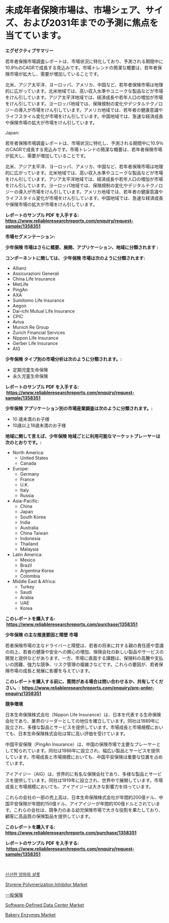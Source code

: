 <p><h1>未成年者保険市場は、市場シェア、サイズ、および2031年までの予測に焦点を当てています。</h1></p><p><strong>エグゼクティブサマリー</strong></p>
<p><p>若年者保険市場調査レポートは、市場状況に特化しており、予測される期間中に10.9％のCAGRで成長する見込みです。市場トレンドの簡潔な概要は、若年者保険市場が拡大し、需要が増加していることです。</p><p>北米、アジア太平洋、ヨーロッパ、アメリカ、中国など、若年者保険市場は地理的に広がっています。北米地域では、高い収入水準やユニークな製品などが市場をけん引しています。アジア太平洋地域では、経済成長や若年人口の増加が市場をけん引しています。ヨーロッパ地域では、保険規制の変化やデジタルテクノロジーの導入が市場をけん引しています。アメリカ地域では、若年者の健康意識やライフスタイル変化が市場をけん引しています。中国地域では、急速な経済成長や保険市場の拡大が市場をけん引しています。</p><p>Japan:</p><p>若年者保険市場調査レポートは、市場状況に特化し、予測される期間中に10.9％のCAGRで成長する見込みです。市場トレンドの簡潔な概要は、若年者保険市場が拡大し、需要が増加していることです。</p><p>北米、アジア太平洋、ヨーロッパ、アメリカ、中国など、若年者保険市場は地理的に広がっています。北米地域では、高い収入水準やユニークな製品などが市場をけん引しています。アジア太平洋地域では、経済成長や若年人口の増加が市場をけん引しています。ヨーロッパ地域では、保険規制の変化やデジタルテクノロジーの導入が市場をけん引しています。アメリカ地域では、若年者の健康意識やライフスタイル変化が市場をけん引しています。中国地域では、急速な経済成長や保険市場の拡大が市場をけん引しています。</p></p>
<p><strong>レポートのサンプル PDF を入手する: <a href="https://www.reliableresearchreports.com/enquiry/request-sample/1358351">https://www.reliableresearchreports.com/enquiry/request-sample/1358351</a></strong></p>
<p><strong>市場セグメンテーション:</strong></p>
<p><strong> 少年保険 市場はさらに概要、展開、アプリケーション、地域に分類されます :</strong></p>
<p><strong>コンポーネントに関しては、 少年保険 市場は次のように分類されます: &nbsp;</strong></p>
<p><ul><li>Allianz</li><li>Assicurazioni Generali</li><li>China Life Insurance</li><li>MetLife</li><li>PingAn</li><li>AXA</li><li>Sumitomo Life Insurance</li><li>Aegon</li><li>Dai-ichi Mutual Life Insurance</li><li>CPIC</li><li>Aviva</li><li>Munich Re Group</li><li>Zurich Financial Services</li><li>Nippon Life Insurance</li><li>Gerber Life Insurance</li><li>AIG</li></ul></p>
<p><strong> 少年保険 タイプ別の市場分析は次のように分類されます。:</strong></p>
<p><ul><li>定期児童生命保険</li><li>永久児童生命保険</li></ul></p>
<p><strong>レポートのサンプル PDF を入手する: &nbsp;<a href="https://www.reliableresearchreports.com/enquiry/request-sample/1358351">https://www.reliableresearchreports.com/enquiry/request-sample/1358351</a></strong></p>
<p><strong> 少年保険 アプリケーション別の市場産業調査は次のように分類されます。:</strong></p>
<p><ul><li>10 歳未満のお子様</li><li>10歳以上18歳未満のお子様</li></ul></p>
<p><strong>地域に関して言えば、少年保険 地域ごとに利用可能なマーケットプレーヤーは次のとおりです。:</strong></p>
<p><ul>
    <li>
        North America:
        <ul>
            <li>United States</li>
            <li>Canada</li>
        </ul>
    </li>
    <li>
        Europe:
        <ul>
            <li>Germany</li>
            <li>France</li>
            <li>U.K.</li>
            <li>Italy</li>
            <li>Russia</li>
        </ul>
    </li>
    <li>
        Asia-Pacific:
        <ul>
            <li>China</li>
            <li>Japan</li>
            <li>South Korea</li>
            <li>India</li>
            <li>Australia</li>
            <li>China Taiwan</li>
            <li>Indonesia</li>
            <li>Thailand</li>
            <li>Malaysia</li>
        </ul>
    </li>
    <li>
        Latin America:
        <ul>
            <li>Mexico</li>
            <li>Brazil</li>
            <li>Argentina Korea</li>
            <li>Colombia</li>
        </ul>
    </li>
    <li>
        Middle East & Africa:
        <ul>
            <li>Turkey</li>
            <li>Saudi</li>
            <li>Arabia</li>
            <li>UAE</li>
            <li>Korea</li>
        </ul>
    </li>
    </ul></p>
<p><strong>このレポートを購入する: &nbsp;<a href="https://www.reliableresearchreports.com/purchase/1358351">https://www.reliableresearchreports.com/purchase/1358351</a></strong></p>
<p><strong>少年保険 の主な推進要因と障壁 市場</strong></p>
<p><p>若者保険市場の主なドライバーと障壁は、若者の将来に対する親の責任感や意識の向上、若者の健康や安全への関心の増加、保険会社の新しい製品やサービスの開発と提供などがあります。一方、市場に直面する課題は、保険料の高騰や支払いの困難、強力な競争、リスク管理の複雑さなどです。これらの要因が、若者保険市場の成長と発展に影響を与えています。</p></p>
<p><strong>このレポートを購入する前に、質問がある場合は問い合わせるか、共有してください。:&nbsp; <a href="https://www.reliableresearchreports.com/enquiry/pre-order-enquiry/1358351">https://www.reliableresearchreports.com/enquiry/pre-order-enquiry/1358351</a></strong></p>
<p><strong>競争環境</strong></p>
<p><p>日本生命保険株式会社（Nippon Life Insurance）は、日本を代表する生命保険会社であり、業界のリーダーとしての地位を確立しています。同社は1889年に設立され、多様な製品とサービスを提供しています。市場成長と市場規模においても、日本生命保険株式会社は常に高い評価を受けています。</p><p>中国平安保険（PingAn Insurance）は、中国の保険市場で主要なプレーヤーとして知られています。同社は1988年に設立され、幅広い製品とサービスを提供しています。市場成長と市場規模においても、中国平安保険は重要な位置を占めています。</p><p>アイアイジー（AIG）は、世界的に有名な保険会社であり、多様な製品とサービスを提供しています。同社は1919年に設立され、世界中で展開しています。市場成長と市場規模においても、アイアイジーは大きな影響力を持っています。</p><p>これらの会社の一部の売上高は、日本生命保険株式会社が年間約200億ドル、中国平安保険が年間約150億ドル、アイアイジーが年間約100億ドルとされています。これらの会社は、競争力のある幼児保険市場で大きな役割を果たしており、顧客に高品質の保険製品を提供しています。</p></p>
<p><strong>このレポートを購入する: &nbsp; <a href="https://www.reliableresearchreports.com/purchase/1358351">https://www.reliableresearchreports.com/purchase/1358351</a></strong></p>
<p><strong>レポートのサンプル PDF を入手する: &nbsp;<a href="https://www.reliableresearchreports.com/enquiry/request-sample/1358351">https://www.reliableresearchreports.com/enquiry/request-sample/1358351</a></strong><strong></strong></p>
<p>&nbsp;</p>
<p><p><a href="https://github.com/vsap75a286l/Market-Research-Report-List-1/blob/main/8934770192943.md">신선한 양파와 샬롯</a></p><p><a href="https://github.com/GroverBarry/Market-Research-Report-List-4/blob/main/styrene-polymerization-inhibitor-market.md">Styrene Polymerization Inhibitor Market</a></p><p><a href="https://github.com/ppmazlotr77499/Market-Research-Report-List-1/blob/main/8399284193158.md">一般保険</a></p><p><a href="https://issuu.com/reportprime-2/docs/software-defined-data-center-market-size-2030.pptx">Software-Defined Data Center Market</a></p><p><a href="https://view.publitas.com/reportprime-1/bakery-enzymes-market-share-market-new-trends-analysis-report-by-type-by-application-by-end-use-by-region-and-segment-forecasts-2024-2031-bydgeae6kgvk/">Bakery Enzymes Market</a></p></p>